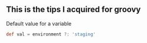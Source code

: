 This is the tips I acquired for groovy
---

Default value for a variable
```groovy
def val = environment ?: 'staging'
```
